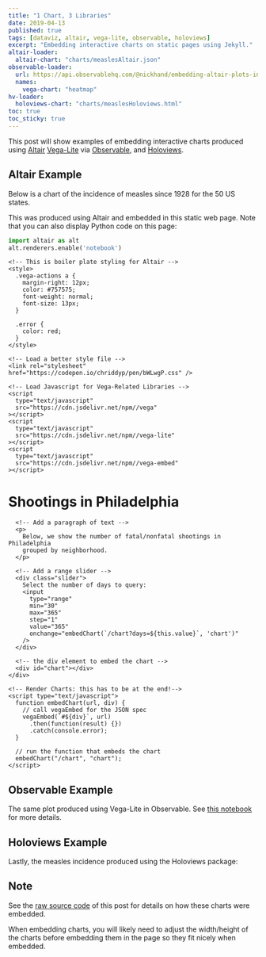 ```yaml
---
title: "1 Chart, 3 Libraries"
date: 2019-04-13
published: true
tags: [dataviz, altair, vega-lite, observable, holoviews]
excerpt: "Embedding interactive charts on static pages using Jekyll."
altair-loader:
  altair-chart: "charts/measlesAltair.json"
observable-loader:
  url: https://api.observablehq.com/@nickhand/embedding-altair-plots-in-observable.js
  names:
    vega-chart: "heatmap"
hv-loader:
  holoviews-chart: "charts/measlesHoloviews.html"
toc: true
toc_sticky: true
---
```


This post will show examples of embedding interactive charts produced using [Altair](https://altair-viz.github.io) [Vega-Lite](https://vega.github.io/vega-lite/) via [Observable](https://observablehq.com/), and
[Holoviews](http://holoviews.org/index.html).

## Altair Example

Below is a chart of the incidence of measles since 1928 for the 50 US states.

<div id="altair-chart"></div>

This was produced using Altair and embedded in this static web page. Note that you can also display Python code on this page:

```python
import altair as alt
alt.renderers.enable('notebook')
```

<!DOCTYPE html>
<html lang="en">
  <!-- Start of the Header -->

  <head>
    <title>Flasked Altair</title>
    <meta charset="utf-8" />

    <!-- This is boiler plate styling for Altair -->
    <style>
      .vega-actions a {
        margin-right: 12px;
        color: #757575;
        font-weight: normal;
        font-size: 13px;
      }

      .error {
        color: red;
      }
    </style>

    <!-- Load a better style file -->
    <link rel="stylesheet" href="https://codepen.io/chriddyp/pen/bWLwgP.css" />

    <!-- Load Javascript for Vega-Related Libraries -->
    <script
      type="text/javascript"
      src="https://cdn.jsdelivr.net/npm//vega"
    ></script>
    <script
      type="text/javascript"
      src="https://cdn.jsdelivr.net/npm//vega-lite"
    ></script>
    <script
      type="text/javascript"
      src="https://cdn.jsdelivr.net/npm//vega-embed"
    ></script>
  </head>
  <!-- End of the Header -->

  <body>
    <div class="container">
      <!-- Add a header -->
      <h1>Shootings in Philadelphia</h1>

      <!-- Add a paragraph of text -->
      <p>
        Below, we show the number of fatal/nonfatal shootings in Philadelphia
        grouped by neighborhood.
      </p>

      <!-- Add a range slider -->
      <div class="slider">
        Select the number of days to query:
        <input
          type="range"
          min="30"
          max="365"
          step="1"
          value="365"
          onchange="embedChart(`/chart?days=${this.value}`, 'chart')"
        />
      </div>

      <!-- the div element to embed the chart -->
      <div id="chart"></div>
    </div>

    <!-- Render Charts: this has to be at the end!-->
    <script type="text/javascript">
      function embedChart(url, div) {
        // call vegaEmbed for the JSON spec
        vegaEmbed(`#${div}`, url)
          .then(function(result) {})
          .catch(console.error);
      }

      // run the function that embeds the chart
      embedChart("/chart", "chart");
    </script>
  </body>
</html>

## Observable Example

The same plot produced using Vega-Lite in Observable. See [this notebook](https://observablehq.com/@nickhand/embedding-altair-plots-in-observable) for more details.

<div class="fullwidth">
  <div id="vega-chart"></div>
</div>

## Holoviews Example

Lastly, the measles incidence produced using the Holoviews package:

<div id="holoviews-chart"></div>

## Note

See the [raw source code](https://raw.githubusercontent.com/nickhand/static-site-template/master/_posts/2019-04-13-measles-charts.md) of this post for details on how these charts were embedded.

When embedding charts, you will likely need to adjust the width/height of the charts before embedding them in the page so they fit nicely when embedded.
